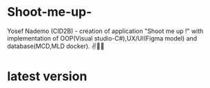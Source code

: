 # Shoot-me-up-
Yosef Nademo (CID2B) - creation of application "Shoot me up !" with implementation of OOP(Visual studio-C#),UX/UI(Figma model) and database(MCD,MLD docker).
✌🐱‍💻
# latest version
